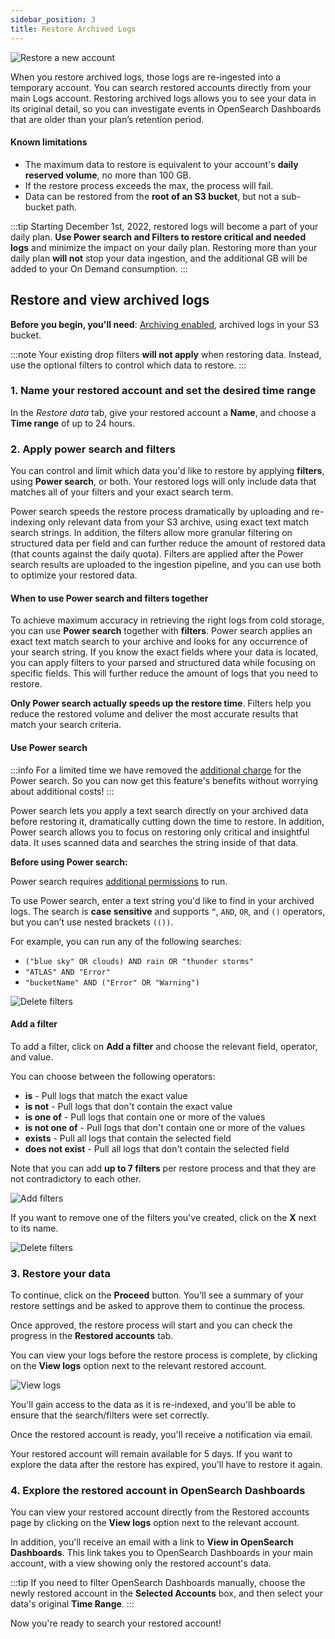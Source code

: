 ```yaml
---
sidebar_position: 3
title: Restore Archived Logs
---
```



![Restore a new account](https://dytvr9ot2sszz.cloudfront.net/logz-docs/archive-and-restore/restore-new-screen.png)

When you restore archived logs,
those logs are re-ingested into a temporary account. You can search restored accounts directly from your main Logs account.
Restoring archived logs allows you to see your data in its original detail,
so you can investigate events in OpenSearch Dashboards that are older than your plan’s retention period.


#### Known limitations

* The maximum data to restore is equivalent to your account's **daily reserved volume**, no more than 100 GB.
* If the restore process exceeds the max, the process will fail.
* Data can be restored from the **root of an S3 bucket**, but not a sub-bucket path.

:::tip
Starting December 1st, 2022, restored logs will become a part of your daily plan. **Use Power search and Filters to restore critical and needed logs** and minimize the impact on your daily plan. Restoring more than your daily plan **will not** stop your data ingestion, and the additional GB will be added to your On Demand consumption.
:::


## Restore and view archived logs

**Before you begin, you'll need**:
[Archiving enabled](https://app.logz.io/#/dashboard/tools/archive-and-restore),
archived logs in your S3 bucket.

:::note
Your existing drop filters **will not apply** when restoring data. Instead, use the optional filters to control which data to restore.
:::


### 1. Name your restored account and set the desired time range


In the _Restore data_ tab, give your restored account a **Name**, and choose a **Time range** of up to 24 hours.



<!-- ##### Make your preparations

There are a few things you need to check before you begin the process.

<!-- 1. Double-check your [Drop filters]({{site.baseurl}}/user-guide/accounts/drop-filters/) to make sure logs you need won't be filtered.

    If you're planning to restore logs that could be dropped by your drop-filters, you'll need to first make the necessary changes to your drop-filters before restoring. Otherwise the logs will just be dropped right after they are restored, and before   they reach your Logz.io account. 

2. The max data you can restore per restore process is equivalent to your account's daily **reserved volume**, and no more than 100 GB.
  
    If the limit is exceeded, the restore will **fail at the end of the process**.

    It's best to restore data for the smallest time frame, to ensure that the volume of data to be restored will not approach the max limit.
    {:.info-box.important} -->


### 2. Apply power search and filters 


You can control and limit which data you'd like to restore by applying **filters**, using **Power search**, or both. Your restored logs will only include data that matches all of your filters and your exact search term.

Power search speeds the restore process dramatically by uploading and re-indexing only relevant data from your S3 archive, using exact text match search strings.
In addition, the filters allow more granular filtering on structured data per field and can further reduce the amount of restored data (that counts against the daily quota). Filters are applied after the Power search results are uploaded to the ingestion pipeline, and you can use both to optimize your restored data.

#### When to use Power search and filters together

To achieve maximum accuracy in retrieving the right logs from cold storage, you can use **Power search** together with **filters**.
Power search applies an exact text match search to your archive and looks for any occurrence of your search string. If you know the exact fields where your data is located, you can apply filters to your parsed and structured data while focusing on specific fields. This will further reduce the amount of logs that you need to restore.

**Only Power search actually speeds up the restore time**. Filters help you reduce the restored volume and deliver the most accurate results that match your search criteria.


#### Use Power search

:::info
For a limited time we have removed the [additional charge](https://logz.io/pricing/) for the Power search. So you can now get this feature's benefits without worrying about additional costs!
:::


Power search lets you apply a text search directly on your archived data before restoring it, dramatically cutting down the time to restore. In addition, Power search allows you to focus on restoring only critical and insightful data. It uses scanned data and searches the string inside of that data.

**Before using Power search:**


Power search requires [additional permissions](/user-guide/archive-and-restore/set-s3-permissions.html#add-power-search-permissions) to run.

<!-- * Make sure your restore time range is **at most 24 hours**. Otherwise, you won't be able to run the Power search. -->
<!--* Your archived data time zone is UTC, which might be different than your browser's time zone. Take that into consideration when choosing your restore duration.-->


To use Power search, enter a text string you'd like to find in your archived logs. The search is **case sensitive** and supports  `“`, `AND`, `OR`, and `()` operators, but you can’t use nested brackets `(())`. 


For example, you can run any of the following searches:

* `("blue sky" OR clouds) AND rain OR "thunder storms"`
* `"ATLAS" AND "Error"`
* `"bucketName" AND ("Error" OR "Warning")`


![Delete filters](https://dytvr9ot2sszz.cloudfront.net/logz-docs/power-search/Restore-settings.png)


#### Add a filter

To add a filter, click on **Add a filter** and choose the relevant field, operator, and value.

You can choose between the following operators:

* **is** - Pull logs that match the exact value
* **is not** - Pull logs that don't contain the exact value
* **is one of** - Pull logs that contain one or more of the values
* **is not one of** - Pull logs that don't contain one or more of the values
* **exists** - Pull all logs that contain the selected field
* **does not exist** - Pull all logs that don't contain the selected field

Note that you can add **up to 7 filters** per restore process and that they are not contradictory to each other.

![Add filters](https://dytvr9ot2sszz.cloudfront.net/logz-docs/archive-and-restore/add-a-filter.png)

If you want to remove one of the filters you've created, click on the **X** next to its name.

![Delete filters](https://dytvr9ot2sszz.cloudfront.net/logz-docs/archive-and-restore/delete-filter.png)




### 3. Restore your data


To continue, click on the **Proceed** button. You'll see a summary of your restore settings and be asked to approve them to continue the process.

Once approved, the restore process will start and you can check the progress in the **Restored accounts** tab.

You can view your logs before the restore process is complete, by clicking on the **View logs** option next to the relevant restored account.

![View logs](https://dytvr9ot2sszz.cloudfront.net/logz-docs/archive-and-restore/restore-new-screen.png)

You'll gain access to the data as it is re-indexed, and you'll be able to ensure that the search/filters were set correctly.

Once the restored account is ready, you'll receive a notification via email.

Your restored account will remain available for 5 days. If you want to explore the data after the restore has expired, you'll have to restore it again.

### 4. Explore the restored account in OpenSearch Dashboards

You can view your restored account directly from the Restored accounts page by clicking on the **View logs** option next to the relevant account.



In addition, you'll receive an email with a link to **View in OpenSearch Dashboards**.
This link takes you to OpenSearch Dashboards in your main account, with a view showing only the restored account's data.


:::tip
If you need to filter OpenSearch Dashboards manually, choose the newly restored account in the **Selected Accounts** box,
and then select your data's original **Time Range**.
:::

Now you're ready to search your restored account!
